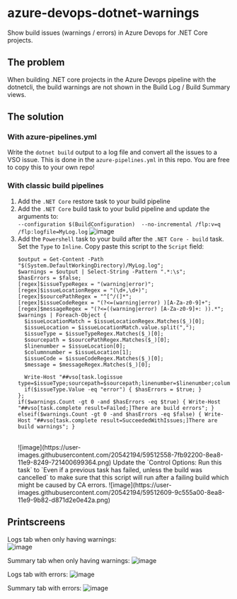 # azure-devops-dotnet-warnings
Show build issues (warnings / errors) in Azure Devops for .NET Core projects. 

## The problem
When building .NET core projects in the Azure Devops pipeline with the dotnetcli, the build warnings are not shown in the Build Log / Build Summary views. 

## The solution
### With azure-pipelines.yml
Write the `dotnet build` output to a log file and convert all the issues to a VSO issue. 
This is done in the `azure-pipelines.yml` in this repo. You are free to copy this to your own repo! 

### With classic build pipelines
1.  Add the `.NET Core` restore task to your build pipeline
2.  Add the `.NET Core` build task to your bulid pipeline and update the arguments to: 
    <br/>`--configuration $(BuildConfiguration)  --no-incremental /flp:v=q /flp:logfile=MyLog.log`
    ![image](https://user-images.githubusercontent.com/20542194/59512441-4680b200-8ea8-11e9-821a-89cfe368cb8f.png)
3.  Add the `Powershell` task to your build after the `.NET Core - build` task. 
    Set the `Type` to `Inline`. 
    Copy paste this script to the `Script` field: 
    ```
    $output = Get-Content -Path "$(System.DefaultWorkingDirectory)/MyLog.log";
    $warnings = $output | Select-String -Pattern ".*:\s";
    $hasErrors = $false;
    [regex]$issueTypeRegex = "(warning|error)";
    [regex]$issueLocationRegex = "(\d+,\d+)";
    [regex]$sourcePathRegex = "^[^/(]*";
    [regex]$issueCodeRegex = "(?<=(warning|error) )[A-Za-z0-9]+";
    [regex]$messageRegex = "(?<=((warning|error) [A-Za-z0-9]+: )).*";
    $warnings | Foreach-Object { 
      $issueLocationMatch = $issueLocationRegex.Matches($_)[0];
      $issueLocation = $issueLocationMatch.value.split(",");
      $issueType = $issueTypeRegex.Matches($_)[0];
      $sourcepath = $sourcePathRegex.Matches($_)[0];
      $linenumber = $issueLocation[0];
      $columnnumber = $issueLocation[1];
      $issueCode = $issueCodeRegex.Matches($_)[0];
      $message = $messageRegex.Matches($_)[0];

      Write-Host "##vso[task.logissue type=$issueType;sourcepath=$sourcepath;linenumber=$linenumber;columnnumber=$columnnumber;code=$issueCode;]$message";
      if($issueType.Value -eq "error") { $hasErrors = $true; }
    };
    if($warnings.Count -gt 0 -and $hasErrors -eq $true) { Write-Host "##vso[task.complete result=Failed;]There are build errors"; } 
    elseif($warnings.Count -gt 0 -and $hasErrors -eq $false) { Write-Host "##vso[task.complete result=SucceededWithIssues;]There are build warnings"; } 
      ```
      <br/>
      ![image](https://user-images.githubusercontent.com/20542194/59512558-7fb92200-8ea8-11e9-8249-721400699364.png)
      Update the `Control Options: Run this task` to `Even if a previous task has failed, unless the build was cancelled` to make sure that this script will run after a failing build which might be caused by CA errors. 
      ![image](https://user-images.githubusercontent.com/20542194/59512609-9c555a00-8ea8-11e9-9b82-d871d2e0e42a.png)

## Printscreens
Logs tab when only having warnings:<br/>
![image](https://user-images.githubusercontent.com/20542194/59474060-cd944280-8e34-11e9-83b4-2d4db01a330f.png)

Summary tab when only having warnings:
![image](https://user-images.githubusercontent.com/20542194/59474331-d5a0b200-8e35-11e9-9820-db5561fc6289.png)

Logs tab with errors: 
![image](https://user-images.githubusercontent.com/20542194/59497150-62715d00-8e82-11e9-8281-829a0dc21f71.png)

Summary tab with errors: 
![image](https://user-images.githubusercontent.com/20542194/59497339-c8f67b00-8e82-11e9-91d0-331137d43f2d.png)

